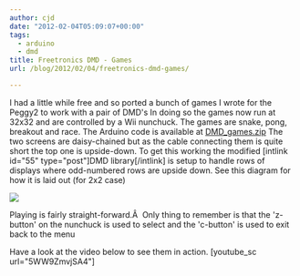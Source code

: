 ```yaml
---
author: cjd
date: "2012-02-04T05:09:07+00:00"
tags:
  - arduino
  - dmd
title: Freetronics DMD - Games
url: /blog/2012/02/04/freetronics-dmd-games/

---
```

I had a little while free and so ported a bunch of games I wrote for the Peggy2 to work with a pair of DMD's
In doing so the games now run at 32x32 and are controlled by a Wii nunchuck.
The games are snake, pong, breakout and race.
The Arduino code is available at [DMD\_games.zip](/arduino/DMD_games.zip)
The two screens are daisy-chained but as the cable connecting them is quite short the top one is upside-down.
To get this working the modified \[intlink id="55" type="post"\]DMD library\[/intlink\] is setup to handle rows of displays where odd-numbered rows are upside down.
See this diagram for how it is laid out (for 2x2 case)

![](/arduino/multi-DMD.svg)

Playing is fairly straight-forward.Â  Only thing to remember is that the 'z-button' on the nunchuck is used to select and the 'c-button' is used to exit back to the menu

Have a look at the video below to see them in action.
\[youtube\_sc url="5WW9ZmvjSA4"\]
